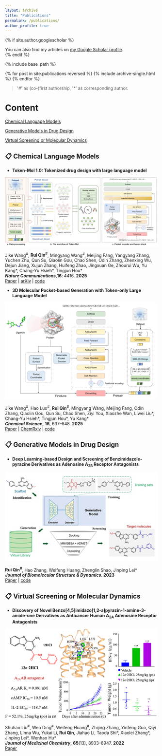 ```yaml
---
layout: archive
title: "Publications"
permalink: /publications/
author_profile: true
---
```


{% if site.author.googlescholar %}
  <div class="wordwrap">You can also find my articles on <a href="https://scholar.google.com/citations?user=XfIWfBcAAAAJ">my Google Scholar profile</a>.</div>
{% endif %}

{% include base_path %}

{% for post in site.publications reversed %}
  {% include archive-single.html %}
{% endfor %}

> '#' as (co-)first authorship, '*' as corresponding author.

<h1>Content</h1>

[Chemical Language Models](#1)  

[Generative Models in Drug Design](#2)  

[Virtual Screening or Molecular Dynamics](#3)

<p id="1"></p> 

<h2>📋 Chemical Language Models</h2>

* **Token-Mol 1.0: Tokenized drug design with large language model**

![](/images/Token-Mol.jpg)  

  Jike Wang<sup>#</sup>, **Rui Qin<sup>#</sup>**, Mingyang Wang<sup>#</sup>, Meijing Fang, Yangyang Zhang, Yuchen Zhu, Qun Su, Qiaolin Gou, Chao Shen, Odin Zhang, Zhenxing Wu, Dejun Jiang, Xujun Zhang, Huifeng Zhao, Jingxuan Ge, Zhourui Wu, Yu Kang\*, Chang-Yu Hsieh\*, Tingjun Hou\*  
    ***Nature Communications***,**16**: 4416. **2025**  
    [Paper](https://www.nature.com/articles/s41467-025-59628-y) | [arXiv](https://arxiv.org/abs/2407.07930) | [code](https://github.com/jkwang93/Token-Mol)  

* **3D Molecular Pocket-based Generation with Token-only Large Language Model**

![](/images/3DSMILESGPT.png)  

  Jike Wang<sup>#</sup>, Hao Luo<sup>#</sup>, **Rui Qin<sup>#</sup>**, Mingyang Wang, Meijing Fang, Odin Zhang, Qiaolin Gou, Qun Su, Chao Shen, Ziyi You, Xiaozhe Wan, Liwei Liu\*, Chang-Yu Hsieh\*, Tingjun Hou\*, Yu Kang\*  
    ***Chemical Science*,** **16**, 637–648. **2025**  
    [Paper](https://doi.org/10.1039/D4SC06864E) | [ChemRxiv](http://dx.doi.org/10.26434/chemrxiv-2024-0ckgt) | [code](https://github.com/ashipiling/GPT_3DSMILES)

<p id="2"></p> 

<h2>📋 Generative Models in Drug Design</h2>

* **Deep Learning-based Design and Screening of Benzimidazole-pyrazine Derivatives as Adenosine A<sub>2B</sub> Receptor Antagonists**

![](/images/tbsd_a_2295974_uf0001_c.jpg)  

  **Rui Qin<sup>#</sup>**, Hao Zhang, Weifeng Huang, Zhenglin Shao, Jinping Lei\*  
  ***Journal of Biomolecular Structure & Dynamics*. 2023**  
  [Paper](http://dx.doi.org/10.1080/07391102.2023.2295974) | [code](https://github.com/sorui-qin/A2BAR_Antagonists_Design)    

<p id="3"></p> 

<h2>📋 Virtual Screening or Molecular Dynamics</h2>

* **Discovery of Novel Benzo[4,5]imidazo[1,2-a]pyrazin-1-amine-3-amide-one Derivatives as Anticancer Human A<sub>2A</sub> Adenosine Receptor Antagonists**

![](/images/images_medium_jm2c00101_0015.gif)  

Shuhao Liu<sup>#</sup>, Wen Ding<sup>#</sup>, Weifeng Huang<sup>#</sup>, Zhijing Zhang, Yinfeng Guo, Qiyi Zhang, Linna Wu, Yukai Li, **Rui Qin**, Jiahao Li, Taoda Shi\*, Xiaolei Zhang\*, Jinping Lei\*, Wenhao Hu\*  
  ***Journal of Medicinal Chemistry*,**  **65**(13), 8933–8947. **2022**  
  [Paper](https://doi.org/10.1021/acs.jmedchem.2c00101)